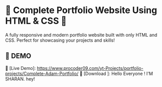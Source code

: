# 🌟 Complete Portfolio Website Using HTML & CSS 🌟  
A fully responsive and modern portfolio website built with only HTML and CSS. Perfect for showcasing your projects and skills!  

## 🚀 DEMO  
🔗 [Live Demo]: https://www.procoder09.com/yt-Projects/portfolio-projects/Complete-Adam-Portfolio/
🔗 [Download ]:
	Hello Everyone ! I'M SHARAN.
hey!